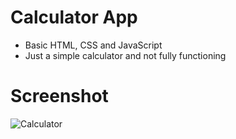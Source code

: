 # Calculator App
- Basic HTML, CSS and JavaScript
- Just a simple calculator and not fully functioning

# Screenshot
![Calculator](https://user-images.githubusercontent.com/23289982/171179187-ed3c79aa-bd4c-4c19-9f08-ff15b70900dd.png)
